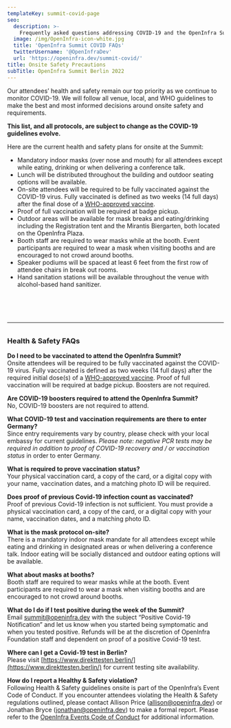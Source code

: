 ```yaml
---
templateKey: summit-covid-page
seo:
  description: >-
    Frequently asked questions addressing COVID-19 and the OpenInfra Summit
  image: /img/OpenInfra-icon-white.jpg
  title: 'OpenInfra Summit COVID FAQs'
  twitterUsername: '@OpenInfraDev'
  url: 'https://openinfra.dev/summit-covid/'
title: Onsite Safety Precautions
subTitle: OpenInfra Summit Berlin 2022
---
```

Our attendees’ health and safety remain our top priority as we continue to monitor COVID-19. We will follow all venue, local, and WHO guidelines to make the best and most informed decisions around onsite safety and requirements.

**This list, and all protocols, are subject to change as the COVID-19 guidelines evolve.**

Here are the current health and safety plans for onsite at the Summit:

- Mandatory indoor masks (over nose and mouth) for all attendees except while eating, drinking or when delivering a conference talk.
- Lunch will be distributed throughout the building and outdoor seating options will be available.
- On-site attendees will be required to be fully vaccinated against the COVID-19 virus. Fully vaccinated is defined as two weeks (14 full days) after the final dose of a [WHO-approved vaccine](https://covid19.trackvaccines.org/agency/who/). 
- Proof of full vaccination will be required at badge pickup.
- Outdoor areas will be available for mask breaks and eating/drinking including the Registration tent and the Mirantis Biergarten, both located on the OpenInfra Plaza.
- Booth staff are required to wear masks while at the booth. Event participants are required to wear a mask when visiting booths and are encouraged to not crowd around booths. 
- Speaker podiums will be spaced at least 6 feet from the first row of attendee chairs in break out rooms.
- Hand sanitation stations will be available throughout the venue with alcohol-based hand sanitizer.

<hr style="margin:5rem 0 2rem;">

### Health & Safety FAQs

**Do I need to be vaccinated to attend the OpenInfra Summit?**<br>
Onsite attendees will be required to be fully vaccinated against the COVID-19 virus. Fully vaccinated is defined as two weeks (14 full days) after the required initial dose(s) of a [WHO-approved vaccine](https://covid19.trackvaccines.org/agency/who/). Proof of full vaccination will be required at badge pickup. Boosters are not required.

**Are COVID-19 boosters required to attend the OpenInfra Summit?**<br>
No, COVID-19 boosters are not required to attend.

**What COVID-19 test and vaccination requirements are there to enter Germany?**<br>
Since entry requirements vary by country, please check with your local embassy for current guidelines. *Please note: negative PCR tests may be required in addition to proof of COVID-19 recovery and / or vaccination status* in order to enter Germany.

**What is required to prove vaccination status?**<br>
Your physical vaccination card, a copy of the card, or a digital copy with your name, vaccination dates, and a matching photo ID will be required.

**Does proof of previous Covid-19 infection count as vaccinated?**<br>
Proof of previous Covid-19 infection is not sufficient. You must provide a physical vaccination card, a copy of the card, or a digital copy with your name, vaccination dates, and a matching photo ID. 

**What is the mask protocol on-site?**<br>
There is a mandatory indoor mask mandate for all attendees except while eating and drinking in designated areas or when delivering a conference talk. Indoor eating will be socially distanced and outdoor eating options will be available.

**What about masks at booths?**<br>
Booth staff are required to wear masks while at the booth. Event participants are required to wear a mask when visiting booths and are encouraged to not crowd around booths.

**What do I do if I test positive during the week of the Summit?**<br>
Email summit@openinfra.dev with the subject “Positive Covid-19 Notification” and let us know when you started being symptomatic and when you tested positive. Refunds will be at the discretion of OpenInfra Foundation staff and dependent on proof of a positive Covid-19 test.

**Where can I get a Covid-19 test in Berlin?**<br>
Please visit [https://www.direkttesten.berlin/](https://www.direkttesten.berlin/) for current testing site availability.

**How do I report a Healthy & Safety violation?**<br>
Following Health & Safety guidelines onsite is part of the OpenInfra’s Event Code of Conduct. If you encounter attendees violating the Health & Safety regulations outlined, please contact Allison Price (allison@openinfra.dev) or Jonathan Bryce (jonathan@openinfra.dev) to make a formal report. Please refer to the [OpenInfra Events Code of Conduct](/legal/code-of-conduct/events) for additional information.